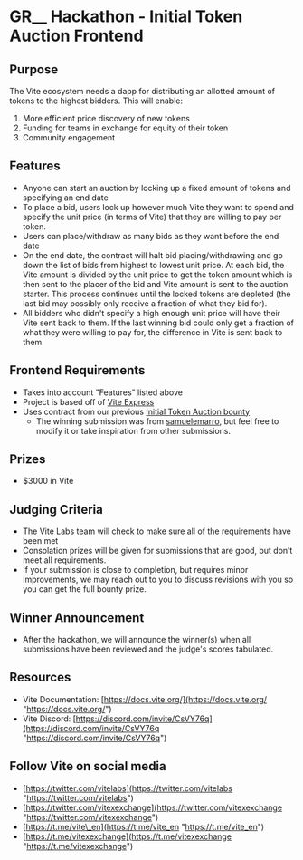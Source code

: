 # GR__ Hackathon - Initial Token Auction Frontend

## Purpose
The Vite ecosystem needs a dapp for distributing an allotted amount of tokens to the highest bidders. This will enable:
1. More efficient price discovery of new tokens
2. Funding for teams in exchange for equity of their token
3. Community engagement

## Features
- Anyone can start an auction by locking up a fixed amount of tokens and specifying an end date
- To place a bid, users lock up however much Vite they want to spend and specify the unit price (in terms of Vite) that they are willing to pay per token.
- Users can place/withdraw as many bids as they want before the end date
- On the end date, the contract will halt bid placing/withdrawing and go down the list of bids from highest to lowest unit price. At each bid, the Vite amount is divided by the unit price to get the token amount which is then sent to the placer of the bid and Vite amount is sent to the auction starter. This process continues until the locked tokens are depleted (the last bid may possibly only receive a fraction of what they bid for).
- All bidders who didn't specify a high enough unit price will have their Vite sent back to them. If the last winning bid could only get a fraction of what they were willing to pay for, the difference in Vite is sent back to them.

## Frontend Requirements
- Takes into account "Features" listed above
- Project is based off of [Vite Express](https://github.com/vitelabs/vite-express)
- Uses contract from our previous [Initial Token Auction bounty](https://gitcoin.co/issue/28533)
	- The winning submission was from [samuelemarro](https://github.com/samuelemarro/gr13-vite-token-auction), but feel free to modify it or take inspiration from other submissions.

## Prizes
- $3000 in Vite

## Judging Criteria
- The Vite Labs team will check to make sure all of the requirements have been met
- Consolation prizes will be given for submissions that are good, but don’t meet all requirements.
- If your submission is close to completion, but requires minor improvements, we may reach out to you to discuss revisions with you so you can get the full bounty prize.

## Winner Announcement
- After the hackathon, we will announce the winner(s) when all submissions have been reviewed and the judge's scores tabulated.

## Resources
- Vite Documentation: [https://docs.vite.org/](https://docs.vite.org/ "https://docs.vite.org/")
- Vite Discord: [https://discord.com/invite/CsVY76q](https://discord.com/invite/CsVY76q "https://discord.com/invite/CsVY76q")

## Follow Vite on social media
- [https://twitter.com/vitelabs](https://twitter.com/vitelabs "https://twitter.com/vitelabs")
- [https://twitter.com/vitexexchange](https://twitter.com/vitexexchange "https://twitter.com/vitexexchange")
- [https://t.me/vite\_en](https://t.me/vite_en "https://t.me/vite_en")
- [https://t.me/vitexexchange](https://t.me/vitexexchange "https://t.me/vitexexchange")